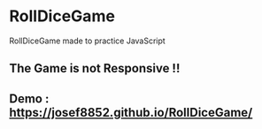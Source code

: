 # RollDiceGame
RollDiceGame made to practice JavaScript 

## The Game is not Responsive !! 

## Demo :  https://josef8852.github.io/RollDiceGame/
